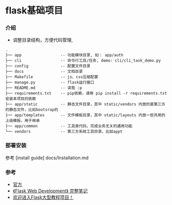 # flask基础项目


### 介绍
+ 调整目录结构，方便代码管理,

```
.
├── app                 -- 功能模块目录, 如： app/auth
├── cli                 -- 命令行工具/任务, demo: cli/cli_task_demo.py
├── config              -- 配置文件目录
├── docs                -- 文档目录
├── Makefile            -- js、css压缩配置
├── manage.py           -- flask运行接口
├── README.md           -- 读我 :p
├── requirements.txt    -- pip依赖，请用 pip install -r requirements.txt 安装本项目的依赖
├── app/static          -- 静态文件目录，其中 static/vendors 内放的是第三方的静态文件，比如bootsrap的
├── app/templates       -- 文件模板目录，其中 static/layouts 内放一些共用的上级模板，用于继承
├── app/common          -- 工具类代码，完成业务无关的通用功能
└── vendors             -- 第三方系统工具目录，比如appt

```

### 部署安装

参考 [install guide] docs/Installation.md


### 参考
+ [官方](http://docs.jinkan.org/docs/flask/)
+ [《Flask Web Development》 完整笔记](http://www.jianshu.com/p/6b5eeff43360)
+ [欢迎进入Flask大型教程项目！](http://www.pythondoc.com/flask-mega-tutorial/)
